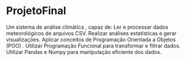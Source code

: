 # ProjetoFinal
Um sistema de análise climática , capaz de: Ler e processar dados meteorológicos de arquivos CSV. Realizar análises estatísticas e gerar visualizações. Aplicar conceitos de Programação Orientada a Objetos (POO) . Utilizar Programação Funcional para transformar e filtrar dados. Utilizar Pandas e Numpy para manipulação eficiente dos dados.
